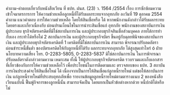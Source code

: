 คำถาม-คำตอบเกี่ยวกับหนังสือเวียน ที่ ธปท. ฝนส. (23) ว. 1564 /2554 เรื่อง การซักซ้อมความเข้าใจมาตรการการ
ให้ความช่วยเหลือลูกหนี้ที่ได้รับผลกระทบจากอุทกภัย
ลงวันที่ 19 ตุลาคม 2554
คำถาม
แนวคำตอบ
การให้ความช่วยเหลือ โดยให้สินเชื่อหรือ ได้ หากพนักงานดังกล่าวได้รับผลกระทบโดยตรงและเกี่ยวเนื่องกับ
ผ่อนปรนเงื่อนไขในการนําระสินเชื่อแก่
อุทกภัย
พนักงานของสถาบันการเงิน ผู้ประกอบ
ธุรกิจบัตรเครดิตที่มิใช่สถาบันการเงิน
และผู้ประกอบธุรกิจสินเชื่อส่วนบุคคล
ภายใต้การทํากับเอง กระทําได้หรือไม่
2 สถาบันการเงิน และผู้ประกอบธุรกิจบัตร ขึ้นอยู่กับดุลยพินิจของสถาบันการเงิน และผู้ประกอบธุรกิจบัตรเครดิตที่
1
เครดิตที่มิใช่สถาบันการเงิน สามารถ
พิจารณาปรับลดอัตราผ่อนชำระหนี้ขั้นต่ำ
ของบัตรเครดิตให้กับลูกหนี้ที่ได้รับ
ผลกระทบจากอุทกภัย ได้สูงสุดเท่าไหร่
ó
ฝ่ายนโยบายความเสี่ยง
โทร. 0-2283-5805, 0-2283-5837
มิใช่สถาบันการเงิน ในการพิจารณาปรับลดอัตราดังกล่าวตามความ
เหมาะสม ทั้งนี้ ให้ผู้ประกอบธุรกิจบัตรเครดิต รวบรวมและเก็บเอกสาร
ที่เกี่ยวข้องกับการให้ความช่วยเหลือไว้ เพื่อประโยชน์ในการติดตามและ
ตรวจสอบของ ธปท.
3 สถาบันการเงินประสงค์จะให้สินเชื่อใหม่
ได้ เนื่องจากเป็นการให้สินเชื่อแก่ลูกหนี้รายใหม่ แต่ขอให้สถาบันการเงิน
แก่ลูกหนี้รายใหม่ที่ประสบอุทกภัยเพื่อ รายงานข้อมูลลูกหนี้รายใหม่ตามตารางแนบ 2 ของหนังสือเวียนฉบับนี้
ฟื้นฟูกิจการของลูกหนี้นั้น สามารถจัดเป็น โดยแยกเป็นหัวข้อต่างหากด้วย
หนี้ปกติได้หรือไม่
